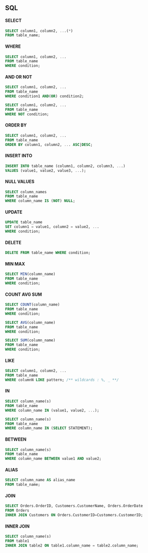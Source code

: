 ## SQL

#### SELECT

~~~sql
SELECT column1, column2, ...(*)
FROM table_name;
~~~

#### WHERE

~~~sql
SELECT column1, column2, ...
FROM table_name
WHERE condition;
~~~

#### AND OR NOT

~~~sql
SELECT column1, column2, ...
FROM table_name
WHERE condition1 AND(OR) condition2;
~~~

~~~sql
SELECT column1, column2, ...
FROM table_name
WHERE NOT condition;
~~~

#### ORDER BY

~~~sql
SELECT column1, column2, ...
FROM table_name
ORDER BY column1, column2, ... ASC|DESC;
~~~

#### INSERT INTO

~~~sql
INSERT INTO table_name (column1, column2, column3, ...)
VALUES (value1, value2, value3, ...);
~~~

#### NULL VALUES

~~~sql
SELECT column_names
FROM table_name
WHERE column_name IS (NOT) NULL;
~~~

#### UPDATE

~~~sql
UPDATE table_name
SET column1 = value1, column2 = value2, ...
WHERE condition;
~~~

#### DELETE

~~~sql
DELETE FROM table_name WHERE condition;
~~~

#### MIN MAX

~~~sql
SELECT MIN(column_name)
FROM table_name
WHERE condition;
~~~

#### COUNT AVG SUM

~~~sql
SELECT COUNT(column_name)
FROM table_name
WHERE condition;
~~~
~~~sql
SELECT AVG(column_name)
FROM table_name
WHERE condition;
~~~
~~~sql
SELECT SUM(column_name)
FROM table_name
WHERE condition;
~~~

#### LIKE

~~~sql
SELECT column1, column2, ...
FROM table_name
WHERE columnN LIKE pattern; /** wildcards : %, _ **/
~~~

#### IN

~~~sql
SELECT column_name(s)
FROM table_name
WHERE column_name IN (value1, value2, ...);
~~~
~~~sql
SELECT column_name(s)
FROM table_name
WHERE column_name IN (SELECT STATEMENT);
~~~

#### BETWEEN

~~~sql
SELECT column_name(s)
FROM table_name
WHERE column_name BETWEEN value1 AND value2;
~~~

#### ALIAS

~~~sql
SELECT column_name AS alias_name
FROM table_name;
~~~

#### JOIN

~~~sql
SELECT Orders.OrderID, Customers.CustomerName, Orders.OrderDate
FROM Orders
INNER JOIN Customers ON Orders.CustomerID=Customers.CustomerID;
~~~

#### INNER JOIN

~~~sql
SELECT column_name(s)
FROM table1
INNER JOIN table2 ON table1.column_name = table2.column_name;
~~~
